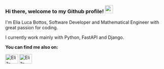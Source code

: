 ### Hi there, welcome to my Github profile! <img src="https://media.giphy.com/media/hvRJCLFzcasrR4ia7z/giphy.gif" width="25px">

I'm Elia Luca Bottos, Software Developer and Mathematical Engineer with great passion for coding.

I currently work mainly with Python, FastAPI and Django.

**You can find me also on:**
<p align="left">
<a href="https://www.linkedin.com/in/elialucabottos/" target="blank"><img align="center" src="https://raw.githubusercontent.com/rahuldkjain/github-profile-readme-generator/master/src/images/icons/Social/linked-in-alt.svg" alt="Elia-Luca-Bottos" height="30" width="40" /></a>
<a href="https://stackoverflow.com/users/21071756/elia-luca-bottos" target="blank"><img align="center" src="https://upload.wikimedia.org/wikipedia/commons/e/ef/Stack_Overflow_icon.svg" alt="Elia-Luca-Bottos" height="30" width="40" /></a>


<!---
ebottos94/ebottos94 is a ✨ special ✨ repository because its `README.md` (this file) appears on your GitHub profile.
You can click the Preview link to take a look at your changes.
--->
